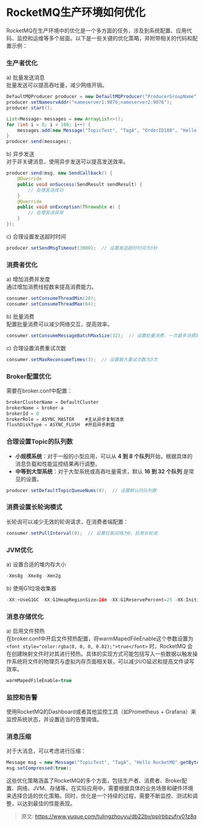 # RocketMQ生产环境如何优化

<font style="color:rgba(0, 0, 0, 0.82);">RocketMQ在生产环境中的优化是一个多方面的任务，涉及到系统配置、应用代码、监控和运维等多个层面。以下是一些关键的优化策略，并附带相关的代码和配置示例：</font>

### <font style="color:rgba(0, 0, 0, 0.82);">生产者优化</font>
<font style="color:rgba(0, 0, 0, 0.82);">a) 批量发送消息  
</font><font style="color:rgba(0, 0, 0, 0.82);">批量发送可以提高吞吐量，减少网络开销。</font>

```java
DefaultMQProducer producer = new DefaultMQProducer("ProducerGroupName");  
producer.setNamesrvAddr("nameserver1:9876;nameserver2:9876");  
producer.start();  

List<Message> messages = new ArrayList<>();  
for (int i = 0; i < 100; i++) {  
    messages.add(new Message("TopicTest", "TagA", "OrderID188", "Hello world".getBytes(StandardCharsets.UTF_8)));  
}  
producer.send(messages);
```

<font style="color:rgba(0, 0, 0, 0.82);">b) 异步发送  
</font><font style="color:rgba(0, 0, 0, 0.82);">对于非关键消息，使用异步发送可以提高发送效率。</font>

```java
producer.send(msg, new SendCallback() {  
    @Override  
    public void onSuccess(SendResult sendResult) {  
        // 处理发送成功  
    }  
    @Override  
    public void onException(Throwable e) {  
        // 处理发送异常  
    }  
});
```

<font style="color:rgba(0, 0, 0, 0.82);">c) 合理设置发送超时时间</font>

```java
producer.setSendMsgTimeout(3000);  // 设置发送超时时间为3秒
```

### <font style="color:rgba(0, 0, 0, 0.82);">消费者优化</font>
<font style="color:rgba(0, 0, 0, 0.82);">a) 增加消费并发度  
</font><font style="color:rgba(0, 0, 0, 0.82);">通过增加消费线程数来提高消费能力。</font>

```java
consumer.setConsumeThreadMin(20);  
consumer.setConsumeThreadMax(64);
```

<font style="color:rgba(0, 0, 0, 0.82);">b) 批量消费  
</font><font style="color:rgba(0, 0, 0, 0.82);">配置批量消费可以减少网络交互，提高效率。</font>

```java
consumer.setConsumeMessageBatchMaxSize(32);  // 设置批量消费，一次最多消费32条
```

<font style="color:rgba(0, 0, 0, 0.82);">c) 合理设置消费重试次数</font>

```java
consumer.setMaxReconsumeTimes(3);  // 设置最大重试次数为3次
```

### <font style="color:rgba(0, 0, 0, 0.82);">Broker配置优化</font>
<font style="color:rgba(0, 0, 0, 0.82);">需要在broker.conf中配置：</font>

```java
brokerClusterName = DefaultCluster  
brokerName = broker-a  
brokerId = 0  
brokerRole = ASYNC_MASTER    #主从异步复制消息
flushDiskType = ASYNC_FLUSH  #开启异步刷盘
```

### <font style="color:rgba(0, 0, 0, 0.82);">合理设置Topic的队列数</font>
+ **<font style="color:rgba(0, 0, 0, 0.82);">小规模系统</font>**<font style="color:rgba(0, 0, 0, 0.82);">：对于一般的小型应用，可以从</font><font style="color:rgba(0, 0, 0, 0.82);"> </font>**<font style="color:rgba(0, 0, 0, 0.82);">4 到 8 个队列</font>**<font style="color:rgba(0, 0, 0, 0.82);">开始，根据具体的消息负载和性能监控结果再行调整。</font>
+ **<font style="color:rgba(0, 0, 0, 0.82);">中等到大型系统</font>**<font style="color:rgba(0, 0, 0, 0.82);">：对于大型系统或高吞吐量需求，默认 </font>**<font style="color:rgba(0, 0, 0, 0.82);">16 到 32 个队列</font>**<font style="color:rgba(0, 0, 0, 0.82);"> 是常见的设置。</font>

```java
producer.setDefaultTopicQueueNums(8);  // 设置默认的队列数
```

### <font style="color:rgba(0, 0, 0, 0.82);">消费设置长轮询模式</font>
<font style="color:rgba(0, 0, 0, 0.82);">长轮询可以减少无效的轮询请求，在消费者端配置：</font>

```java
consumer.setPullInterval(0);  // 设置拉取间隔为0，启用长轮询
```

### <font style="color:rgba(0, 0, 0, 0.82);">JVM优化</font>
<font style="color:rgba(0, 0, 0, 0.82);">a) 设置合适的堆内存大小</font>

```java
-Xms8g -Xmx8g -Xmn2g
```

<font style="color:rgba(0, 0, 0, 0.82);">b) 使用G1垃圾收集器</font>

```java
-XX:+UseG1GC -XX:G1HeapRegionSize=16m -XX:G1ReservePercent=25 -XX:InitiatingHeapOccupancyPercent=30
```

### <font style="color:rgba(0, 0, 0, 0.82);">消息存储优化</font>
<font style="color:rgba(0, 0, 0, 0.82);">a) 启用文件预热  
</font><font style="color:rgba(0, 0, 0, 0.82);">在broker.conf中开启文件预热配置，将warmMapedFileEnable这个参数设置为 </font>`<font style="color:rgba(0, 0, 0, 0.82);">true</font>`<font style="color:rgba(0, 0, 0, 0.82);"> 时，RocketMQ 会在创建映射文件时对其进行预热。具体的实现方式可能包括写入一些数据以触发操作系统将文件的物理页与虚拟内存页面相关联，可以减少I/O延迟和提高文件读写效率。</font>

```java
warmMapedFileEnable=true
```

### <font style="color:rgba(0, 0, 0, 0.82);">监控和告警</font>
<font style="color:rgba(0, 0, 0, 0.82);">使用RocketMQ的Dashboard或者其他监控工具（如Prometheus + Grafana）来监控系统状态，并设置适当的告警阈值。</font>

### <font style="color:rgba(0, 0, 0, 0.82);">消息压缩</font>
<font style="color:rgba(0, 0, 0, 0.82);">对于大消息，可以考虑进行压缩：</font>

```java
Message msg = new Message("TopicTest", "TagA", "Hello RocketMQ".getBytes(StandardCharsets.UTF_8));  
msg.setCompressed(true);
```

<font style="color:rgba(0, 0, 0, 0.82);">这些优化策略涵盖了RocketMQ的多个方面，包括生产者、消费者、Broker配置、网络、JVM、存储等。在实际应用中，需要根据具体的业务场景和硬件环境来选择合适的优化策略。同时，优化是一个持续的过程，需要不断监控、测试和调整，以达到最佳的性能表现。</font>



> 原文: <https://www.yuque.com/tulingzhouyu/db22bv/pplrbbzufrv01z8q>